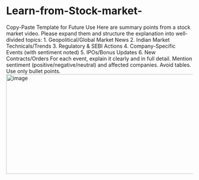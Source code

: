 # Learn-from-Stock-market-

 Copy-Paste Template for Future Use
	Here are summary points from a stock market video. Please expand them and structure the explanation into well-divided topics:
		1. Geopolitical/Global Market News
		2. Indian Market Technicals/Trends
		3. Regulatory & SEBI Actions
		4. Company-Specific Events (with sentiment noted)
		5. IPOs/Bonus Updates
		6. New Contracts/Orders
For each event, explain it clearly and in full detail. Mention sentiment (positive/negative/neutral) and affected companies. Avoid tables. Use only bullet points.<img width="922" height="270" alt="image" src="https://github.com/user-attachments/assets/63120844-7773-497e-b4ee-56775e6d3660" />
